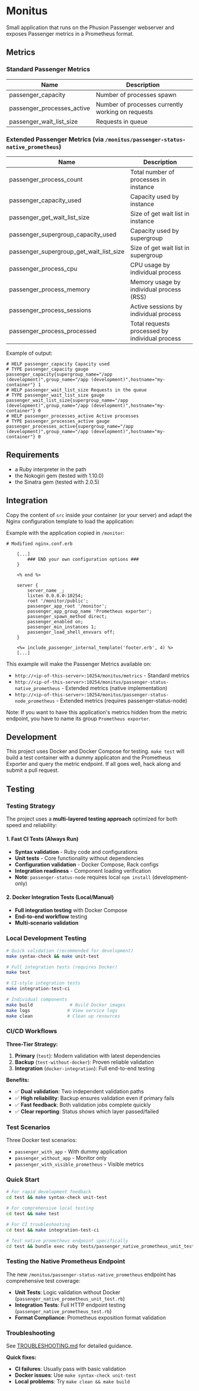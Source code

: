 # Monitus

Small application that runs on the Phusion Passenger webserver and exposes Passenger metrics in a
Prometheus format.

## Metrics

### Standard Passenger Metrics

Name                        | Description 
----------------------------|--------------------------------------------------
passenger_capacity          | Number of processes spawn
passenger_processes_active  | Number of processes currently working on requests
passenger_wait_list_size    | Requests in queue

### Extended Passenger Metrics (via `/monitus/passenger-status-native_prometheus`)

Name                             | Description 
---------------------------------|--------------------------------------------------
passenger_process_count          | Total number of processes in instance
passenger_capacity_used          | Capacity used by instance  
passenger_get_wait_list_size     | Size of get wait list in instance
passenger_supergroup_capacity_used | Capacity used by supergroup
passenger_supergroup_get_wait_list_size | Size of get wait list in supergroup
passenger_process_cpu            | CPU usage by individual process
passenger_process_memory         | Memory usage by individual process (RSS)
passenger_process_sessions       | Active sessions by individual process
passenger_process_processed      | Total requests processed by individual process

Example of output:
```
# HELP passenger_capacity Capacity used
# TYPE passenger_capacity gauge
passenger_capacity{supergroup_name="/app (development)",group_name="/app (development)",hostname="my-container"} 1
# HELP passenger_wait_list_size Requests in the queue
# TYPE passenger_wait_list_size gauge
passenger_wait_list_size{supergroup_name="/app (development)",group_name="/app (development)",hostname="my-container"} 0
# HELP passenger_processes_active Active processes
# TYPE passenger_processes_active gauge
passenger_processes_active{supergroup_name="/app (development)",group_name="/app (development)",hostname="my-container"} 0
```

## Requirements
* a Ruby interpreter in the path
* the Nokogiri gem (tested with 1.10.0)
* the Sinatra gem (tested with 2.0.5)


## Integration
Copy the content of `src` inside your container (or your server) and adapt the Nginx configuration
template to load the application:

Example with the application copied in `/monitor`:
```
# Modified nginx.conf.erb

    [...]
        ### END your own configuration options ###
    }

    <% end %>

    server {
        server_name _;
        listen 0.0.0.0:10254;
        root '/monitor/public';
        passenger_app_root '/monitor';
        passenger_app_group_name 'Prometheus exporter';
        passenger_spawn_method direct;
        passenger_enabled on;
        passenger_min_instances 1;
        passenger_load_shell_envvars off;
    }

    <%= include_passenger_internal_template('footer.erb', 4) %>
    [...]
```

This example will make the Passenger Metrics available on:

- `http://<ip-of-this-server>:10254/monitus/metrics` - Standard metrics
- `http://<ip-of-this-server>:10254/monitus/passenger-status-native_prometheus` - Extended metrics (native implementation)
- `http://<ip-of-this-server>:10254/monitus/passenger-status-node_prometheus` - Extended metrics (requires passenger-status-node)

Note: If you want to have this application's metrics hidden from the metric endpoint, you have to name
its group `Prometheus exporter`.


## Development

This project uses Docker and Docker Compose for testing. `make test` will build a test container
with a dummy applicaton and the Prometheus Exporter and query the metric endpoint. If all goes
well, hack along and submit a pull request.

## Testing

### Testing Strategy

The project uses a **multi-layered testing approach** optimized for both speed and reliability:

#### 1. Fast CI Tests (Always Run)
- **Syntax validation** - Ruby code and configurations
- **Unit tests** - Core functionality without dependencies  
- **Configuration validation** - Docker Compose, Rack configs
- **Integration readiness** - Component loading verification
- **Note**: `passenger-status-node` requires local `npm install` (development-only)

#### 2. Docker Integration Tests (Local/Manual)
- **Full integration testing** with Docker Compose
- **End-to-end workflow** testing
- **Multi-scenario validation**

### Local Development Testing

```bash
# Quick validation (recommended for development)
make syntax-check && make unit-test

# Full integration tests (requires Docker)
make test

# CI-style integration tests
make integration-test-ci

# Individual components
make build              # Build Docker images
make logs              # View service logs
make clean             # Clean up resources
```

### CI/CD Workflows

**Three-Tier Strategy:**

1. **Primary** (`test`): Modern validation with latest dependencies
2. **Backup** (`test-without-docker`): Proven reliable validation  
3. **Integration** (`docker-integration`): Full end-to-end testing

**Benefits:**
- ✅ **Dual validation**: Two independent validation paths
- ✅ **High reliability**: Backup ensures validation even if primary fails
- ✅ **Fast feedback**: Both validation jobs complete quickly
- ✅ **Clear reporting**: Status shows which layer passed/failed

### Test Scenarios

Three Docker test scenarios:
- `passenger_with_app` - With dummy application
- `passenger_without_app` - Monitor only
- `passenger_with_visible_prometheus` - Visible metrics

### Quick Start

```bash
# For rapid development feedback
cd test && make syntax-check unit-test

# For comprehensive local testing
cd test && make test

# For CI troubleshooting
cd test && make integration-test-ci

# Test native prometheus endpoint specifically
cd test && bundle exec ruby tests/passenger_native_prometheus_unit_test.rb
```

### Testing the Native Prometheus Endpoint

The new `/monitus/passenger-status-native_prometheus` endpoint has comprehensive test coverage:

- **Unit Tests**: Logic validation without Docker (`passenger_native_prometheus_unit_test.rb`)
- **Integration Tests**: Full HTTP endpoint testing (`passenger_native_prometheus_test.rb`) 
- **Format Compliance**: Prometheus exposition format validation

### Troubleshooting

See [TROUBLESHOOTING.md](TROUBLESHOOTING.md) for detailed guidance.

**Quick fixes:**
- **CI failures**: Usually pass with basic validation
- **Docker issues**: Use `make syntax-check unit-test`
- **Local problems**: Try `make clean && make build`